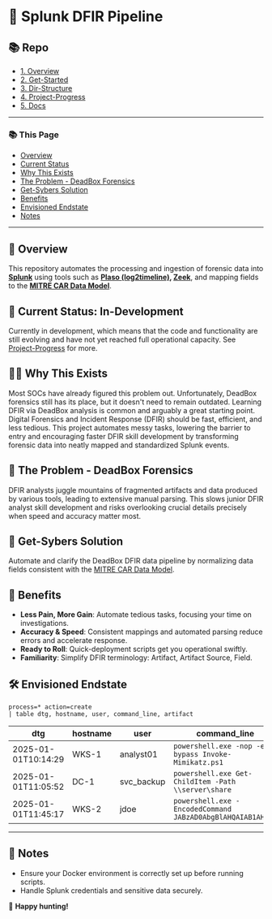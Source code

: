 # 🚀 Splunk DFIR Pipeline
## 📚 Repo
- [1. Overview](#overview)
- [2. Get-Started](/get-started.md)
- [3. Dir-Structure](/dir-structure.md)
- [4. Project-Progress](/project-progress.md)
- [5. Docs](/docs/)

---

### 📚 This Page
- [Overview](#overview)
- [Current Status](#current-status)
- [Why This Exists](#why-this-exists)
- [The Problem - DeadBox Forensics](#the-problem---deadbox-forensics)
- [Get-Sybers Solution](#get-sybers-solution)
- [Benefits](#benefits)
- [Envisioned Endstate](#envisioned-endstate)
- [Notes](#notes)

---

## 🚀 Overview
<a name="overview"></a>

This repository automates the processing and ingestion of forensic data into **[Splunk](https://www.splunk.com/)** using tools such as **[Plaso (log2timeline)](https://github.com/log2timeline/plaso), [Zeek](https://zeek.org/)**, and mapping fields to the **[MITRE CAR Data Model](https://car.mitre.org/data_model/)**.

## 📌 Current Status: In-Development
<a name="current-status"></a>

Currently in development, which means that the code and functionality are still evolving and have not yet reached full operational capacity. See [Project-Progress](/project-progress.md) for more.

## 🏴‍☠️ Why This Exists
<a name="why-this-exists"></a>

Most SOCs have already figured this problem out. Unfortunately, DeadBox forensics still has its place, but it doesn't need to remain outdated. Learning DFIR via DeadBox analysis is common and arguably a great starting point. Digital Forensics and Incident Response (DFIR) should be fast, efficient, and less tedious. This project automates messy tasks, lowering the barrier to entry and encouraging faster DFIR skill development by transforming forensic data into neatly mapped and standardized Splunk events.

## 🎯 The Problem - DeadBox Forensics
<a name="the-problem---deadbox-forensics"></a>

DFIR analysts juggle mountains of fragmented artifacts and data produced by various tools, leading to extensive manual parsing. This slows junior DFIR analyst skill development and risks overlooking crucial details precisely when speed and accuracy matter most.

## 🌟 Get-Sybers Solution
<a name="get-sybers-solution"></a>

Automate and clarify the DeadBox DFIR data pipeline by normalizing data fields consistent with the [MITRE CAR Data Model](https://car.mitre.org/data_model/).

## 🎁 Benefits
<a name="benefits"></a>

- **Less Pain, More Gain**: Automate tedious tasks, focusing your time on investigations.
- **Accuracy & Speed**: Consistent mappings and automated parsing reduce errors and accelerate response.
- **Ready to Roll**: Quick-deployment scripts get you operational swiftly.
- **Familiarity**: Simplify DFIR terminology: Artifact, Artifact Source, Field.

## 🛠️ Envisioned Endstate
<a name="envisioned-endstate"></a>

```spl
process=* action=create
| table dtg, hostname, user, command_line, artifact
```
| dtg                 | hostname       | user         | command_line                                              | artifact                 |
|---------------------|----------------|--------------|-----------------------------------------------------------|--------------------------|
| 2025-01-01T10:14:29 | WKS-1          | analyst01    | `powershell.exe -nop -exec bypass Invoke-Mimikatz.ps1`    | Prefetch                 |
| 2025-01-01T11:05:52 | DC-1           | svc_backup   | `powershell.exe Get-ChildItem -Path \\server\share`       | WinEVTX:Security         |
| 2025-01-01T11:45:17 | WKS-2          | jdoe         | `powershell.exe -EncodedCommand JABzAD0AbgBlAHQAIAB1AH...`| Volatile:Get-Process     |

---

## 📌 Notes
<a name="notes"></a>

- Ensure your Docker environment is correctly set up before running scripts.
- Handle Splunk credentials and sensitive data securely.

🚀 **Happy hunting!**

